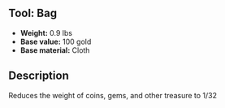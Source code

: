 ## Tool: Bag

- **Weight:** 0.9 lbs
- **Base value:** 100 gold
- **Base material:** Cloth

## Description

Reduces the weight of coins, gems, and other treasure to 1/32
